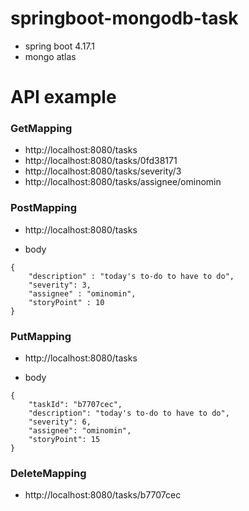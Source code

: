 # springboot-mongodb-task
* spring boot 4.17.1
* mongo atlas

# API example

### GetMapping
* http://localhost:8080/tasks
* http://localhost:8080/tasks/0fd38171
* http://localhost:8080/tasks/severity/3
* http://localhost:8080/tasks/assignee/ominomin

### PostMapping
* http://localhost:8080/tasks
+ body
```
{
	"description" : "today's to-do to have to do",
	"severity": 3,
	"assignee" : "ominomin",
	"storyPoint" : 10
}
```

### PutMapping
* http://localhost:8080/tasks
+ body
```
{
	"taskId": "b7707cec",
	"description": "today's to-do to have to do",
	"severity": 6,
	"assignee": "ominomin",
	"storyPoint": 15
}
```

### DeleteMapping
* http://localhost:8080/tasks/b7707cec

